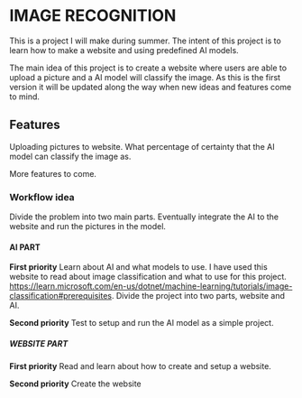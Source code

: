 # IMAGE RECOGNITION

This is a project I will make during summer. The intent of this project is to learn how to make a website and using predefined AI models.

The main idea of this project is to create a website where users are able to
upload a picture and a AI model will classify the image. As this is the first version it will be updated along the way when new ideas and features come to mind.

## Features
Uploading pictures to website.
What percentage of certainty that the AI model can classify the image as.

More features to come.


### Workflow idea

Divide the problem into two main parts. Eventually integrate the AI to the website and run the pictures in the model.

#### AI PART

**First priority**
Learn about AI and what models to use. I have used this website to read about image classification and what to use for this project. https://learn.microsoft.com/en-us/dotnet/machine-learning/tutorials/image-classification#prerequisites. Divide the project into two parts, website and AI.

**Second priority**
Test to setup and run the AI model as a simple project. 

##### WEBSITE PART

**First priority**
Read and learn about how to create and setup a website.

**Second priority**
Create the website